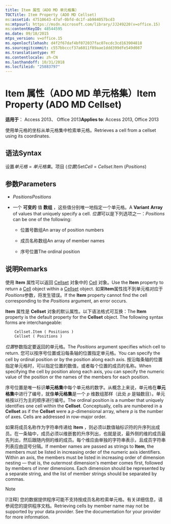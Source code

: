 ```yaml
---
title: Item 属性（ADO MD 单元格集）
TOCTitle: Item Property (ADO MD Cellset)
ms:assetid: 47510643-47af-0bfd-dc1f-ab984057bcd3
ms:mtpsurl: https://msdn.microsoft.com/library/JJ249220(v=office.15)
ms:contentKeyID: 48544595
ms.date: 09/18/2015
mtps_version: v=office.15
ms.openlocfilehash: d4f2f67daf4bf072037fac07ecdc3cd163904818
ms.sourcegitcommit: c557bbcccf37a6011f89aae1ddd399dfe549d087
ms.translationtype: MT
ms.contentlocale: zh-CN
ms.lasthandoff: 10/31/2018
ms.locfileid: "25883797"
---
```

# <a name="item-property-ado-md-cellset"></a><span data-ttu-id="f7e13-102">Item 属性（ADO MD 单元格集）</span><span class="sxs-lookup"><span data-stu-id="f7e13-102">Item Property (ADO MD Cellset)</span></span>

<span data-ttu-id="f7e13-103">**适用于**： Access 2013、 Office 2013</span><span class="sxs-lookup"><span data-stu-id="f7e13-103">**Applies to**: Access 2013, Office 2013</span></span>

<span data-ttu-id="f7e13-104">使用单元格的坐标从单元格集中检索单元格。</span><span class="sxs-lookup"><span data-stu-id="f7e13-104">Retrieves a cell from a cellset using its coordinates.</span></span>

## <a name="syntax"></a><span data-ttu-id="f7e13-105">语法</span><span class="sxs-lookup"><span data-stu-id="f7e13-105">Syntax</span></span>

<span data-ttu-id="f7e13-106">设置*单元格* = *单元格集*。项目 (*位置*)</span><span class="sxs-lookup"><span data-stu-id="f7e13-106">Set*Cell* = *Cellset*.Item (*Positions*)</span></span>

## <a name="parameters"></a><span data-ttu-id="f7e13-107">参数</span><span class="sxs-lookup"><span data-stu-id="f7e13-107">Parameters</span></span>

- <span data-ttu-id="f7e13-108">*Positions*</span><span class="sxs-lookup"><span data-stu-id="f7e13-108">*Positions*</span></span>

- <span data-ttu-id="f7e13-109">一个 **可变的** 值 **数组** ，这些值分别唯一地指定一个单元格。</span><span class="sxs-lookup"><span data-stu-id="f7e13-109">A **Variant** **Array** of values that uniquely specify a cell.</span></span> <span data-ttu-id="f7e13-110">*位置*可以是下列选项之一：</span><span class="sxs-lookup"><span data-stu-id="f7e13-110">*Positions* can be one of the following:</span></span>
    
  - <span data-ttu-id="f7e13-111">位置号数组</span><span class="sxs-lookup"><span data-stu-id="f7e13-111">An array of position numbers</span></span>
    
  - <span data-ttu-id="f7e13-112">成员名称数组</span><span class="sxs-lookup"><span data-stu-id="f7e13-112">An array of member names</span></span>
    
  - <span data-ttu-id="f7e13-113">序号位置</span><span class="sxs-lookup"><span data-stu-id="f7e13-113">The ordinal position</span></span>

## <a name="remarks"></a><span data-ttu-id="f7e13-114">说明</span><span class="sxs-lookup"><span data-stu-id="f7e13-114">Remarks</span></span>

<span data-ttu-id="f7e13-115">使用 **Item** 属性可以返回 [Cellset](cell-object-ado-md.md) 对象中的 [Cell](cellset-object-ado-md.md) 对象。</span><span class="sxs-lookup"><span data-stu-id="f7e13-115">Use the **Item** property to return a [Cell](cell-object-ado-md.md) object within a [Cellset](cellset-object-ado-md.md) object.</span></span> <span data-ttu-id="f7e13-116">如果**Item**属性找不到单元格对应于*Positions*参数，将发生错误。</span><span class="sxs-lookup"><span data-stu-id="f7e13-116">If the **Item** property cannot find the cell corresponding to the *Positions* argument, an error occurs.</span></span>

<span data-ttu-id="f7e13-p103">**Item** 属性是 **Cellset** 对象的默认属性。以下语法格式可互换：</span><span class="sxs-lookup"><span data-stu-id="f7e13-p103">The **Item** property is the default property for the **Cellset** object. The following syntax forms are interchangeable:</span></span>

```vb
    Cellset.Item ( Positions )
    Cellset ( Positions )
```

<span data-ttu-id="f7e13-119">*位置*参数指定要返回的单元格。</span><span class="sxs-lookup"><span data-stu-id="f7e13-119">The *Positions* argument specifies which cell to return.</span></span> <span data-ttu-id="f7e13-120">您可以按序号位置或沿每条轴的位置指定单元格。</span><span class="sxs-lookup"><span data-stu-id="f7e13-120">You can specify the cell by ordinal position or by the position along each axis.</span></span> <span data-ttu-id="f7e13-121">按沿每条轴的位置指定单元格时，可以指定位置的数值，或者每个位置的成员的名称。</span><span class="sxs-lookup"><span data-stu-id="f7e13-121">When specifying the cell by position along each axis, you can specify the numeric value of the position or the names of the members for each position.</span></span>

<span data-ttu-id="f7e13-p105">序号位置是唯一标识**单元格集**中每个单元格的数字。从概念上来说，单元格在**单元格集**中进行了编号，就像**单元格集**是一个 *p* 维数组那样（此处 *p* 是轴数目）。单元格按以行为主的顺序进行编号。</span><span class="sxs-lookup"><span data-stu-id="f7e13-p105">The ordinal position is a number that uniquely identifies one cell within the **Cellset**. Conceptually, cells are numbered in a **Cellset** as if the **Cellset** were a *p*-dimensional array, where *p* is the number of axes. Cells are addressed in row-major order.</span></span>

<span data-ttu-id="f7e13-p106">如果将成员名称作为字符串传递给 **Item** ，则必须以数值轴标识符的升序列出成员。在一条轴中，成员必须以维嵌套的升序列出，也就是说，最外侧的维的成员最先列出，然后跟随内侧的维的成员。每个维应由单独的字符串表示，且成员字符串列表应由逗号分隔。</span><span class="sxs-lookup"><span data-stu-id="f7e13-p106">If member names are passed as strings to **Item**, the members must be listed in increasing order of the numeric axis identifiers. Within an axis, the members must be listed in increasing order of dimension nesting — that is, the outermost dimension's member comes first, followed by members of inner dimensions. Each dimension should be represented by a separate string, and the list of member strings should be separated by commas.</span></span>


> [!NOTE]
> <span data-ttu-id="f7e13-p107">[!注释] 您的数据提供程序可能不支持按成员名称检索单元格。有关详细信息，请参阅您的提供程序文档。</span><span class="sxs-lookup"><span data-stu-id="f7e13-p107">Retrieving cells by member name may not be supported by your data provider. See the documentation for your provider for more information.</span></span>


